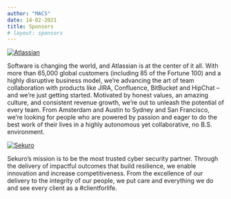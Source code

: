 ```yaml
---
author: "MACS"
date: 14-02-2021
title: Sponsors
# layout: sponsors
---
```


[![Atlassian](/horizontal-logo-gradient-blue-atlassian.png)](https://atlassian.com)

Software  is changing the world, and Atlassian is at the center of it all. With  more than 65,000 global customers (including 85 of the Fortune 100) and a  highly disruptive business model, we’re advancing the art of team  collaboration with products like JIRA, Confluence, BitBucket and HipChat  – and we’re just getting started. Motivated by honest values, an  amazing culture, and consistent revenue growth, we’re out to unleash the  potential of every team. From Amsterdam and Austin to Sydney and San  Francisco, we’re looking for people who are powered by passion and eager  to do the best work of their lives in a highly autonomous yet  collaborative, no B.S. environment.

[![Sekuro](/sekuro-logo-white.png)](https://sekuro.io)

Sekuro’s mission is to be the most trusted cyber security partner. Through the delivery of impactful outcomes that build resilience, we enable innovation and increase competitiveness.
From the excellence of our delivery to the integrity of our people, we put care and everything we do and see every client as a #clientforlife.

